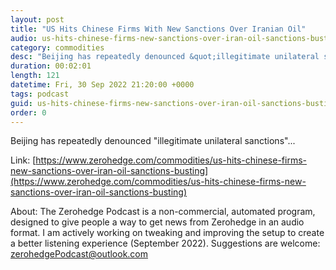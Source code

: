 ```yaml
---
layout: post
title: "US Hits Chinese Firms With New Sanctions Over Iranian Oil"
audio: us-hits-chinese-firms-new-sanctions-over-iran-oil-sanctions-busting-0
category: commodities
desc: "Beijing has repeatedly denounced &quot;illegitimate unilateral sanctions&quot;..."
duration: 00:02:01
length: 121
datetime: Fri, 30 Sep 2022 21:20:00 +0000
tags: podcast
guid: us-hits-chinese-firms-new-sanctions-over-iran-oil-sanctions-busting-0
order: 0
---
```

Beijing has repeatedly denounced &quot;illegitimate unilateral sanctions&quot;...

Link: [https://www.zerohedge.com/commodities/us-hits-chinese-firms-new-sanctions-over-iran-oil-sanctions-busting](https://www.zerohedge.com/commodities/us-hits-chinese-firms-new-sanctions-over-iran-oil-sanctions-busting)

About: The Zerohedge Podcast is a non-commercial, automated program, designed to give people a way to get news from Zerohedge in an audio format.  I am actively working on tweaking and improving the setup to create a better listening experience (September 2022).  Suggestions are welcome: [zerohedgePodcast@outlook.com](mailto:zerohedgePodcast@outlook.com)